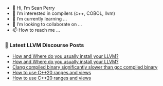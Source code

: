 - 👋 Hi, I’m Sean Perry
- 👀 I’m interested in compilers (c++, COBOL, llvm)
- 🌱 I’m currently learning ...
- 💞️ I’m looking to collaborate on ...
- 📫 How to reach me ...

<!---
s66perry/s66perry is a ✨ special ✨ repository because its `README.md` (this file) appears on your GitHub profile.
You can click the Preview link to take a look at your changes.
--->
### 📕 Latest LLVM Discourse Posts

<!-- DISCOURSE-LLVM:START -->
- [How and Where do you usually install your LLVM?](https://discourse.llvm.org/t/how-and-where-do-you-usually-install-your-llvm/65647#post_2)
- [How and Where do you usually install your LLVM?](https://discourse.llvm.org/t/how-and-where-do-you-usually-install-your-llvm/65647#post_1)
- [Clang compiled binary significantly slower than gcc compiled binary](https://discourse.llvm.org/t/clang-compiled-binary-significantly-slower-than-gcc-compiled-binary/65624#post_3)
- [How to use C++20 ranges and views](https://discourse.llvm.org/t/how-to-use-c-20-ranges-and-views/65638#post_4)
- [How to use C++20 ranges and views](https://discourse.llvm.org/t/how-to-use-c-20-ranges-and-views/65638#post_3)
<!-- DISCOURSE-LLVM:END -->
